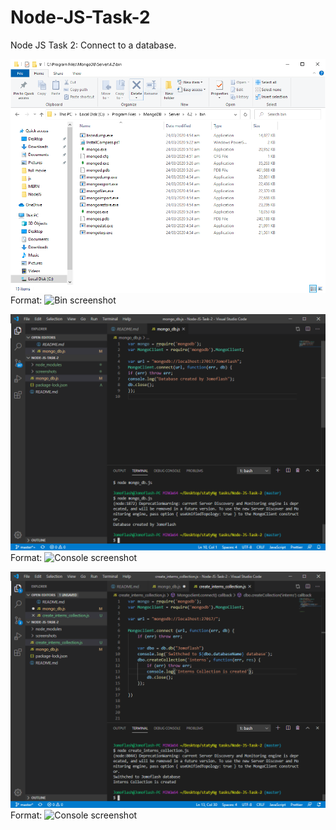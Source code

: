 # Node-JS-Task-2
Node JS Task 2: Connect to a database.

![Bin screenshot](/screenshots/Capture.PNG)
Format: ![Bin screenshot](url)

![Console screenshot](/screenshots/Capture2.PNG)
Format: ![Console screenshot](url)

![Console screenshot](/screenshots/Capture3.PNG)
Format: ![Console screenshot](url)